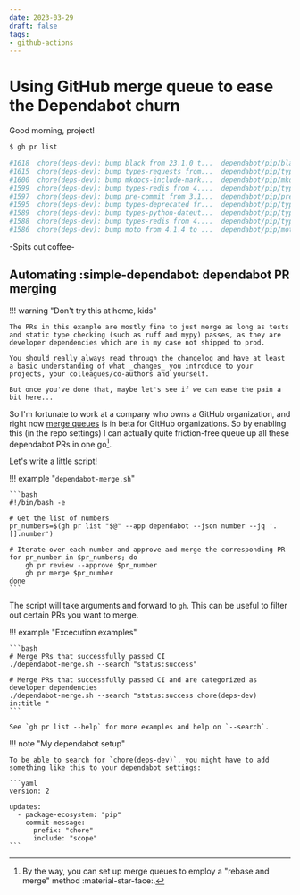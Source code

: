 ```yaml
---
date: 2023-03-29
draft: false
tags:
- github-actions
---
```


# Using GitHub merge queue to ease the Dependabot churn

Good morning, project!

```bash
$ gh pr list

#1618  chore(deps-dev): bump black from 23.1.0 t...  dependabot/pip/black-23.3.0                  about 7 hours ago
#1615  chore(deps-dev): bump types-requests from...  dependabot/pip/types-requests-2.28.11.17     about 7 hours ago
#1600  chore(deps-dev): bump mkdocs-include-mark...  dependabot/pip/mkdocs-include-markdown-p...  about 7 hours ago
#1599  chore(deps-dev): bump types-redis from 4....  dependabot/pip/types-redis-4.5.3.1           about 7 hours ago
#1597  chore(deps-dev): bump pre-commit from 3.1...  dependabot/pip/pre-commit-3.2.1              about 7 hours ago
#1595  chore(deps-dev): bump types-deprecated fr...  dependabot/pip/types-deprecated-1.2.9.2      about 7 hours ago
#1589  chore(deps-dev): bump types-python-dateut...  dependabot/pip/types-python-dateutil-2.8...  about 7 hours ago
#1588  chore(deps-dev): bump types-redis from 4....  dependabot/pip/types-redis-4.5.3.0           about 7 hours ago
#1586  chore(deps-dev): bump moto from 4.1.4 to ...  dependabot/pip/moto-4.1.6                    about 7 hours ago
```

-Spits out coffee-

<!-- more -->

## Automating :simple-dependabot: dependabot PR merging

!!! warning "Don't try this at home, kids"

    The PRs in this example are mostly fine to just merge as long as tests and static type checking (such as ruff and mypy) passes, as they are developer dependencies which are in my case not shipped to prod.
    
    You should really always read through the changelog and have at least a basic understanding of what _changes_ you introduce to your projects, your colleagues/co-authors and yourself.

    But once you've done that, maybe let's see if we can ease the pain a bit here...

So I'm fortunate to work at a company who owns a GitHub organization, and right now [merge queues](https://github.blog/changelog/2023-02-08-pull-request-merge-queue-public-beta/) is in beta for GitHub organizations. So by enabling this (in the repo settings) I can actually quite friction-free queue up all these dependabot PRs in one go[^1].

[^1]:
    By the way, you can set up merge queues to employ a "rebase and merge" method :material-star-face:.

Let's write a little script!

!!! example "`dependabot-merge.sh`"

    ```bash
    #!/bin/bash -e

    # Get the list of numbers
    pr_numbers=$(gh pr list "$@" --app dependabot --json number --jq '.[].number')

    # Iterate over each number and approve and merge the corresponding PR
    for pr_number in $pr_numbers; do
        gh pr review --approve $pr_number
        gh pr merge $pr_number
    done
    ```

The script will take arguments and forward to `gh`. This can be useful to filter out certain PRs you want to merge.

!!! example "Excecution examples"

    ```bash
    # Merge PRs that successfully passed CI
    ./dependabot-merge.sh --search "status:success"

    # Merge PRs that successfully passed CI and are categorized as developer dependencies
    ./dependabot-merge.sh --search "status:success chore(deps-dev) in:title " 
    ```

    See `gh pr list --help` for more examples and help on `--search`.

!!! note "My dependabot setup"

    To be able to search for `chore(deps-dev)`, you might have to add something like this to your dependabot settings:

    ```yaml
    version: 2

    updates:
      - package-ecosystem: "pip"
        commit-message:
          prefix: "chore"
          include: "scope"
    ```
